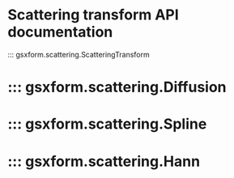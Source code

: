 # Scattering transform API documentation

::: gsxform.scattering.ScatteringTransform

# ::: gsxform.scattering.Diffusion

# ::: gsxform.scattering.Spline

# ::: gsxform.scattering.Hann


   
